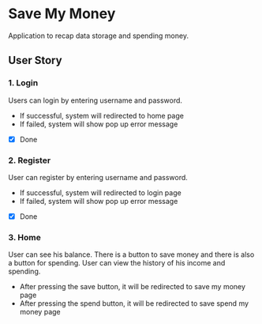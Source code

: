 # Save My Money

Application to recap data storage and spending money.

## User Story

### 1. Login
  Users can login by entering username and password.
  * If successful, system will redirected to home page
  * If failed, system will show pop up error message
  - [x] Done

### 2. Register
  User can register by entering username  and password.
  * If successful, system will redirected to login page
  * If failed, system will show pop up error message
  - [x] Done

### 3. Home
  User can see his balance. There is a button to save money and there is also a button for spending. User can view the history of his income and spending.
  * After pressing the save button, it will be redirected to save my money page
  * After pressing the spend button, it will be redirected to save spend my money page
